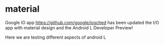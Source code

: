 material
========

Google IO app https://github.com/google/iosched has been updated the I/O app with material design and the Android L Developer Preview!

Here we are testing different aspects of android L 


